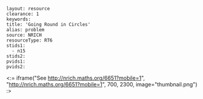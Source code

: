 ````
layout: resource
clearance: 1
keywords:
title: 'Going Round in Circles'
alias: problem
source: NRICH
resourceType: RT6
stids1: 
  - n15
stids2:
pvids1:
pvids2:

````

<:= iframe("See http://nrich.maths.org/6651?mobile=1", "http://nrich.maths.org/6651?mobile=1", 700, 2300, image="thumbnail.png") :>

